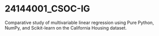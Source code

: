 # 24144001_CSOC-IG
Comparative study of multivariable linear regression using Pure Python, NumPy, and Scikit-learn on the California Housing dataset.
